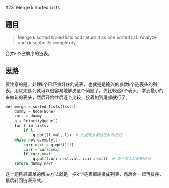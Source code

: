 #23. Merge k Sorted Lists 

## 题目

> Merge *k* sorted linked lists and return it as one sorted list. Analyze and describe its complexity.

合并k个已排序的链表。

## 思路

要注意的是，处理k个已经排好序的链表，也就是是输入的参数k个链表头的列表。用优先队列就可以很容易地解决这个问题了。先比较这k个表头，拿到最小的来做新的表头，然后开始往后逐个比较，接着加到尾部就行了。

```python
def merge_k_sorted_lists(lists):
    dummy = Node(None)
    curr = dummy
    q = PriorityQueue()
    for l in lists:
        if l:
            q.put((l.val, l))  # 先把表头都放进队列比较
    while not q.empty():
        curr.next = q.get()[1]
        curr = curr.next
        if curr.next:
            q.put((curr.next.val, curr.next))  # 逐个加入后面的结点
    return dummy.next
```

这个题目最简单的解决方法就是，把k个链表都转换成列表，然后合一起再排序，最后转回链表形式。

